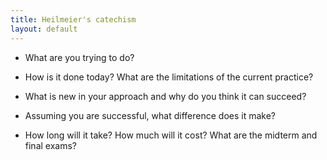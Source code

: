 ```yaml
---
title: Heilmeier's catechism
layout: default
---
```


* What are you trying to do?

* How is it done today? What are the limitations of the current
  practice?

* What is new in your approach and why do you think it can succeed?

* Assuming you are successful, what difference does it make?

* How long will it take? How much will it cost? What are the midterm
  and final exams?
